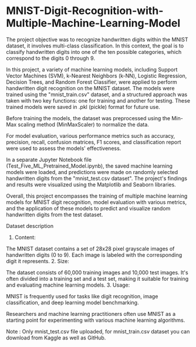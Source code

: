 # MNIST-Digit-Recognition-with-Multiple-Machine-Learning-Model
The project objective was to recognize handwritten digits within the MNIST dataset, it involves multi-class classification. In this context, the goal is to classify handwritten digits into one of the ten possible categories, which correspond to the digits 0 through 9.

In this project, a variety of machine learning models, including Support Vector Machines (SVM), k-Nearest Neighbors (k-NN), Logistic Regression, Decision Trees, and Random Forest Classifier, were applied to perform handwritten digit recognition on the MNIST dataset. The models were trained using the "mnist_train.csv" dataset, and a structured approach was taken with two key functions: one for training and another for testing. These trained models were saved in .pkl (pickle) format for future use.

Before training the models, the dataset was preprocessed using the Min-Max scaling method (MinMaxScaler) to normalize the data.

For model evaluation, various performance metrics such as accuracy, precision, recall, confusion matrices, F1 scores, and classification report were used to assess the models' effectiveness.

In a separate Jupyter Notebook file (Test_Five_ML_Pretrained_Model.ipynb), the saved machine learning models were loaded, and predictions were made on randomly selected handwritten digits from the "mnist_test.csv dataset". The project's findings and results were visualized using the Matplotlib and Seaborn libraries.

Overall, this project encompasses the training of multiple machine learning models for MNIST digit recognition, model evaluation with various metrics, and the application of these models to predict and visualize random handwritten digits from the test dataset.

Dataset description
1. Content:

The MNIST dataset contains a set of 28x28 pixel grayscale images of handwritten digits (0 to 9).
Each image is labeled with the corresponding digit it represents.
2. Size:

The dataset consists of 60,000 training images and 10,000 test images.
It's often divided into a training set and a test set, making it suitable for training and evaluating machine learning models.
3. Usage:

MNIST is frequently used for tasks like digit recognition, image classification, and deep learning model benchmarking.

Researchers and machine learning practitioners often use MNIST as a starting point for experimenting with various machine learning algorithms.

Note : Only mnist_test.csv file uploaded, for mnist_train.csv dataset you can download from Kaggle as well as GitHub.
